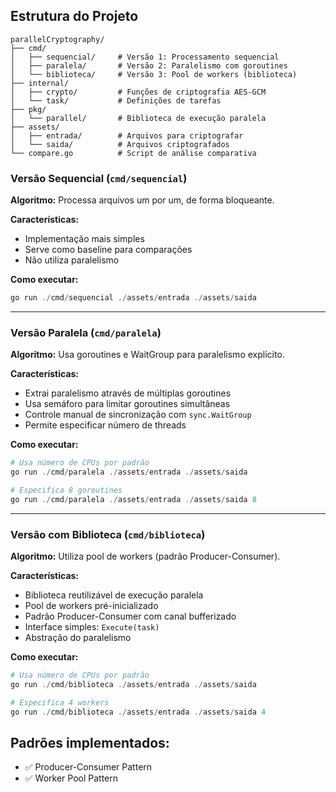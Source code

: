 ## Estrutura do Projeto

```
parallelCryptography/
├── cmd/
│   ├── sequencial/     # Versão 1: Processamento sequencial
│   ├── paralela/       # Versão 2: Paralelismo com goroutines
│   └── biblioteca/     # Versão 3: Pool de workers (biblioteca)
├── internal/
│   ├── crypto/         # Funções de criptografia AES-GCM
│   └── task/           # Definições de tarefas
├── pkg/
│   └── parallel/       # Biblioteca de execução paralela
├── assets/
│   ├── entrada/        # Arquivos para criptografar
│   └── saida/          # Arquivos criptografados
└── compare.go          # Script de análise comparativa
```

### Versão Sequencial (`cmd/sequencial`)
**Algoritmo:** Processa arquivos um por um, de forma bloqueante.

**Características:**
- Implementação mais simples
- Serve como baseline para comparações
- Não utiliza paralelismo

**Como executar:**
```powershell
go run ./cmd/sequencial ./assets/entrada ./assets/saida
```

---

### Versão Paralela (`cmd/paralela`)
**Algoritmo:** Usa goroutines e WaitGroup para paralelismo explícito.

**Características:**
- Extrai paralelismo através de múltiplas goroutines
- Usa semáforo para limitar goroutines simultâneas
- Controle manual de sincronização com `sync.WaitGroup`
- Permite especificar número de threads

**Como executar:**
```powershell
# Usa número de CPUs por padrão
go run ./cmd/paralela ./assets/entrada ./assets/saida

# Especifica 8 goroutines
go run ./cmd/paralela ./assets/entrada ./assets/saida 8
```

---

### Versão com Biblioteca (`cmd/biblioteca`)
**Algoritmo:** Utiliza pool de workers (padrão Producer-Consumer).

**Características:**
- Biblioteca reutilizável de execução paralela
- Pool de workers pré-inicializado
- Padrão Producer-Consumer com canal bufferizado
- Interface simples: `Execute(task)`
- Abstração do paralelismo

**Como executar:**
```powershell
# Usa número de CPUs por padrão
go run ./cmd/biblioteca ./assets/entrada ./assets/saida

# Especifica 4 workers
go run ./cmd/biblioteca ./assets/entrada ./assets/saida 4
```


## Padrões implementados:
- ✅ Producer-Consumer Pattern
- ✅ Worker Pool Pattern

